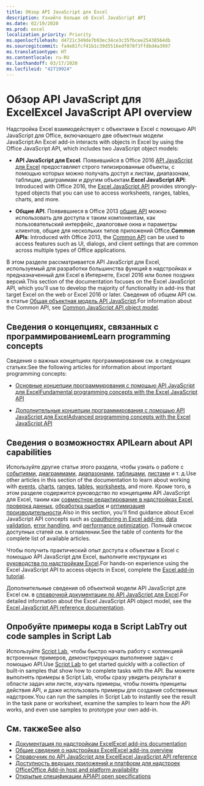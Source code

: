 ```yaml
---
title: Обзор API JavaScript для Excel
description: Узнайте больше об Excel JavaScript API
ms.date: 02/19/2020
ms.prod: excel
localization_priority: Priority
ms.openlocfilehash: d4721c349de7b93ec34ce3c35fbcee25438564db
ms.sourcegitcommit: fa4e81fcf41b1c39d5516edf078f3ffdbd4a3997
ms.translationtype: HT
ms.contentlocale: ru-RU
ms.lasthandoff: 03/17/2020
ms.locfileid: "42719924"
---
```

# <a name="excel-javascript-api-overview"></a><span data-ttu-id="ed6a3-103">Обзор API JavaScript для Excel</span><span class="sxs-lookup"><span data-stu-id="ed6a3-103">Excel JavaScript API overview</span></span>

<span data-ttu-id="ed6a3-104">Надстройка Excel взаимодействует с объектами в Excel с помощью API JavaScript для Office, включающего две объектных модели JavaScript:</span><span class="sxs-lookup"><span data-stu-id="ed6a3-104">An Excel add-in interacts with objects in Excel by using the Office JavaScript API, which includes two JavaScript object models:</span></span>

* <span data-ttu-id="ed6a3-105">**API JavaScript для Excel**. Появившийся в Office 2016 [API JavaScript для Excel](/javascript/api/excel) предоставляет строго типизированные объекты, с помощью которых можно получать доступ к листам, диапазонам, таблицам, диаграммам и другим объектам.</span><span class="sxs-lookup"><span data-stu-id="ed6a3-105">**Excel JavaScript API**: Introduced with Office 2016, the [Excel JavaScript API](/javascript/api/excel) provides strongly-typed objects that you can use to access worksheets, ranges, tables, charts, and more.</span></span> 

* <span data-ttu-id="ed6a3-106">**Общие API**. Появившиеся в Office 2013 [общие API](/javascript/api/office) можно использовать для доступа к таким компонентам, как пользовательский интерфейс, диалоговые окна и параметры клиентов, общие для нескольких типов приложений Office.</span><span class="sxs-lookup"><span data-stu-id="ed6a3-106">**Common APIs**: Introduced with Office 2013, the [Common API](/javascript/api/office) can be used to access features such as UI, dialogs, and client settings that are common across multiple types of Office applications.</span></span>

<span data-ttu-id="ed6a3-107">В этом разделе рассматривается API JavaScript для Excel, используемый для разработки большинства функций в надстройках и предназначенный для Excel в Интернете, Excel 2016 или более поздних версий.</span><span class="sxs-lookup"><span data-stu-id="ed6a3-107">This section of the documentation focuses on the Excel JavaScript API, which you'll use to develop the majority of functionality in add-ins that target Excel on the web or Excel 2016 or later.</span></span> <span data-ttu-id="ed6a3-108">Сведения об общем API см. в статье [Общая объектная модель API JavaScript](../../develop/office-javascript-api-object-model.md).</span><span class="sxs-lookup"><span data-stu-id="ed6a3-108">For information about the Common API, see [Common JavaScript API object model](../../develop/office-javascript-api-object-model.md).</span></span> 

## <a name="learn-programming-concepts"></a><span data-ttu-id="ed6a3-109">Сведения о концепциях, связанных с программированием</span><span class="sxs-lookup"><span data-stu-id="ed6a3-109">Learn programming concepts</span></span>

<span data-ttu-id="ed6a3-110">Сведения о важных концепциях программирования см. в следующих статьях:</span><span class="sxs-lookup"><span data-stu-id="ed6a3-110">See the following articles for information about important programming concepts:</span></span>
 
- [<span data-ttu-id="ed6a3-111">Основные концепции программирования с помощью API JavaScript для Excel</span><span class="sxs-lookup"><span data-stu-id="ed6a3-111">Fundamental programming concepts with the Excel JavaScript API</span></span>](../../excel/excel-add-ins-core-concepts.md)

- [<span data-ttu-id="ed6a3-112">Дополнительные концепции программирования с помощью API JavaScript для Excel</span><span class="sxs-lookup"><span data-stu-id="ed6a3-112">Advanced programming concepts with the Excel JavaScript API</span></span>](../../excel/excel-add-ins-advanced-concepts.md)

## <a name="learn-about-api-capabilities"></a><span data-ttu-id="ed6a3-113">Сведения о возможностях API</span><span class="sxs-lookup"><span data-stu-id="ed6a3-113">Learn about API capabilities</span></span>

<span data-ttu-id="ed6a3-114">Используйте другие статьи этого раздела, чтобы узнать о работе с [событиями](../../excel/excel-add-ins-events.md), [диаграммами](../../excel/excel-add-ins-charts.md), [диапазонами](../../excel/excel-add-ins-ranges.md), [таблицами](../../excel/excel-add-ins-tables.md), [листами](../../excel/excel-add-ins-worksheets.md) и т. д.</span><span class="sxs-lookup"><span data-stu-id="ed6a3-114">Use other articles in this section of the documentation to learn about working with [events](../../excel/excel-add-ins-events.md), [charts](../../excel/excel-add-ins-charts.md), [ranges](../../excel/excel-add-ins-ranges.md), [tables](../../excel/excel-add-ins-tables.md), [worksheets](../../excel/excel-add-ins-worksheets.md), and more.</span></span> <span data-ttu-id="ed6a3-115">Кроме того, в этом разделе содержится руководство по концепциям API JavaScript для Excel, таким как [совместное редактирование в надстройках Excel](../../excel/co-authoring-in-excel-add-ins.md), [проверка данных](../../excel/excel-add-ins-data-validation.md), [обработка ошибок](../../excel/excel-add-ins-error-handling.md) и [оптимизация производительности](../../excel/performance.md).</span><span class="sxs-lookup"><span data-stu-id="ed6a3-115">Also in this section, you'll find guidance about Excel JavaScript API concepts such as [coauthoring in Excel add-ins](../../excel/co-authoring-in-excel-add-ins.md), [data validation](../../excel/excel-add-ins-data-validation.md), [error handling](../../excel/excel-add-ins-error-handling.md), and [performance optimization](../../excel/performance.md).</span></span> <span data-ttu-id="ed6a3-116">Полный список доступных статей см. в оглавлении.</span><span class="sxs-lookup"><span data-stu-id="ed6a3-116">See the table of contents for the complete list of available articles.</span></span>

<span data-ttu-id="ed6a3-117">Чтобы получить практический опыт доступа к объектам в Excel с помощью API JavaScript для Excel, выполните инструкции из [руководства по надстройкам Excel](../../tutorials/excel-tutorial.md).</span><span class="sxs-lookup"><span data-stu-id="ed6a3-117">For hands-on experience using the Excel JavaScript API to access objects in Excel, complete the [Excel add-in tutorial](../../tutorials/excel-tutorial.md).</span></span> 

<span data-ttu-id="ed6a3-118">Дополнительные сведения об объектной модели API JavaScript для Excel см. в [справочной документации по API JavaScript для Excel](/javascript/api/excel).</span><span class="sxs-lookup"><span data-stu-id="ed6a3-118">For detailed information about the Excel JavaScript API object model, see the [Excel JavaScript API reference documentation](/javascript/api/excel).</span></span>

## <a name="try-out-code-samples-in-script-lab"></a><span data-ttu-id="ed6a3-119">Опробуйте примеры кода в Script Lab</span><span class="sxs-lookup"><span data-stu-id="ed6a3-119">Try out code samples in Script Lab</span></span>

<span data-ttu-id="ed6a3-120">Используйте [Script Lab](../../overview/explore-with-script-lab.md), чтобы быстро начать работу с коллекцией встроенных примеров, демонстрирующих выполнение задач с помощью API.</span><span class="sxs-lookup"><span data-stu-id="ed6a3-120">Use [Script Lab](../../overview/explore-with-script-lab.md) to get started quickly with a collection of built-in samples that show how to complete tasks with the API.</span></span> <span data-ttu-id="ed6a3-121">Вы можете выполнять примеры в Script Lab, чтобы сразу увидеть результат в области задач или листе, изучать примеры, чтобы понять принципы действия API, и даже использовать примеры для создания собственных надстроек.</span><span class="sxs-lookup"><span data-stu-id="ed6a3-121">You can run the samples in Script Lab to instantly see the result in the task pane or worksheet, examine the samples to learn how the API works, and even use samples to prototype your own add-in.</span></span>

## <a name="see-also"></a><span data-ttu-id="ed6a3-122">См. также</span><span class="sxs-lookup"><span data-stu-id="ed6a3-122">See also</span></span>

- [<span data-ttu-id="ed6a3-123">Документация по надстройкам Excel</span><span class="sxs-lookup"><span data-stu-id="ed6a3-123">Excel add-ins documentation</span></span>](../../excel/index.md)
- [<span data-ttu-id="ed6a3-124">Общие сведения о надстройках Excel</span><span class="sxs-lookup"><span data-stu-id="ed6a3-124">Excel add-ins overview</span></span>](../../excel/excel-add-ins-overview.md)
- [<span data-ttu-id="ed6a3-125">Справочник по API JavaScript для Excel</span><span class="sxs-lookup"><span data-stu-id="ed6a3-125">Excel JavaScript API reference</span></span>](/javascript/api/excel)
- [<span data-ttu-id="ed6a3-126">Доступность ведущих приложений и платформ для надстроек Office</span><span class="sxs-lookup"><span data-stu-id="ed6a3-126">Office Add-in host and platform availability</span></span>](../../overview/office-add-in-availability.md)
- [<span data-ttu-id="ed6a3-127">Открытые спецификации API</span><span class="sxs-lookup"><span data-stu-id="ed6a3-127">API open specifications</span></span>](../openspec/openspec.md)
